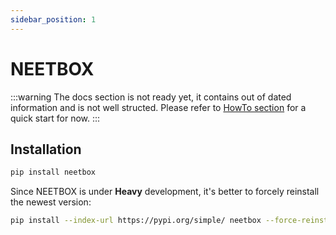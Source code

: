 ```yaml
---
sidebar_position: 1
---
```


# NEETBOX

:::warning
The docs section is not ready yet, it contains out of dated information and is not well structed. Please refer to [HowTo section](/docs/howto) for a quick start for now.
:::

## Installation

```bash
pip install neetbox
```

Since NEETBOX is under **Heavy** development, it's better to forcely reinstall the newest version:

```bash
pip install --index-url https://pypi.org/simple/ neetbox --force-reinstall --no-deps
```
